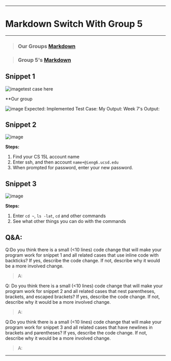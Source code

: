 ------
# Markdown Switch With Group 5
------
> ### Our Groups [Markdown]()

> ### Group 5's [Markdown]()
## Snippet 1
![image]()test case here 

**Our group

![image]()
Expected: 
Implemented Test Case:
My Output:
Week 7's Output: 


## Snippet 2
![image]()

**Steps:**
1. Find your CS 15L account name
2. Enter ssh, and then account ``name+@ieng6.ucsd.edu``
3. When prompted for password, enter your new password. 


## Snippet 3
![image]()

**Steps:**
1. Enter ``cd ~``, ``ls -lat``, ``cd`` and other commands
2. See what other things you can do with the commands


## Q&A:

Q:Do you think there is a small (<10 lines) code change that will make your program work for snippet 1 and all related cases that use inline code with backticks? If yes, describe the code change. If not, describe why it would be a more involved change.
>A: 

Q: Do you think there is a small (<10 lines) code change that will make your program work for snippet 2 and all related cases that nest parentheses, brackets, and escaped brackets? If yes, describe the code change. If not, describe why it would be a more involved change.
>A: 

Q:Do you think there is a small (<10 lines) code change that will make your program work for snippet 3 and all related cases that have newlines in brackets and parentheses? If yes, describe the code change. If not, describe why it would be a more involved change.
>A:






------
